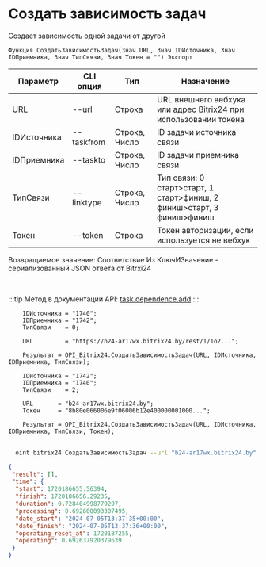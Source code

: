 ﻿---
sidebar_position: 23
---

# Создать зависимость задач
 Создает зависимость одной задачи от другой



`Функция СоздатьЗависимостьЗадач(Знач URL, Знач IDИсточника, Знач IDПриемника, Знач ТипСвязи, Знач Токен = "") Экспорт`

  | Параметр | CLI опция | Тип | Назначение |
  |-|-|-|-|
  | URL | --url | Строка | URL внешнего вебхука или адрес Bitrix24 при использовании токена |
  | IDИсточника | --taskfrom | Строка, Число | ID задачи источника связи |
  | IDПриемника | --taskto | Строка, Число | ID задачи приемника связи |
  | ТипСвязи | --linktype | Строка, Число | Тип связи: 0 старт>старт, 1 старт>финиш, 2 финиш>старт, 3 финиш>финиш |
  | Токен | --token | Строка | Токен авторизации, если используется не вебхук |

  
  Возвращаемое значение:   Соответствие Из КлючИЗначение - сериализованный JSON ответа от Bitrxi24

<br/>

:::tip
Метод в документации API: [task.dependence.add](https://dev.1c-bitrix.ru/rest_help/tasks/task/dependence/task_dependence_add.php)
:::
<br/>


```bsl title="Пример кода"
    IDИсточника = "1740";
    IDПриемника = "1742";
    ТипСвязи    = 0;

    URL         = "https://b24-ar17wx.bitrix24.by/rest/1/1o2...";

    Результат = OPI_Bitrix24.СоздатьЗависимостьЗадач(URL, IDИсточника, IDПриемника, ТипСвязи);

    IDИсточника = "1742";
    IDПриемника = "1740";
    ТипСвязи    = 2;

    URL       = "b24-ar17wx.bitrix24.by";
    Токен     = "8b80e066006e9f06006b12e400000001000...";

    Результат = OPI_Bitrix24.СоздатьЗависимостьЗадач(URL, IDИсточника, IDПриемника, ТипСвязи, Токен);
```



```sh title="Пример команды CLI"
    
  oint bitrix24 СоздатьЗависимостьЗадач --url "b24-ar17wx.bitrix24.by" --taskfrom "502" --taskto "500" --linktype %linktype% --token "56898d66006e9f06006b12e400000001000..."

```

```json title="Результат"
{
 "result": [],
 "time": {
  "start": 1720186655.56394,
  "finish": 1720186656.29235,
  "duration": 0.728404998779297,
  "processing": 0.692660093307495,
  "date_start": "2024-07-05T13:37:35+00:00",
  "date_finish": "2024-07-05T13:37:36+00:00",
  "operating_reset_at": 1720187255,
  "operating": 0.692637920379639
 }
}
```
